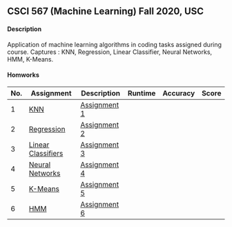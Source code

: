 ## CSCI 567 (Machine Learning) Fall 2020, USC

#### Description
Application of machine learning algorithms in coding tasks assigned during course. Captures : KNN, Regression, Linear Classifier, Neural Networks, HMM, K-Means.

#### Homworks

|No.| Assignment |Description|Runtime|Accuracy|Score|
|---|------------------|---------|-------|-------|-------|
|1|[KNN](https://github.com/jhadpk/CSCI567/blob/master/Assignment1/)|[Assignment 1](https://github.com/jhadpk/CSCI567/blob/master/Assignment1/readme.html) ||||
|2|[Regression](https://github.com/jhadpk/CSCI567/blob/master/Assignment2/)|[Assignment 2](https://github.com/jhadpk/CSCI567/blob/master/Assignment2/readme.html) ||||
|3|[Linear Classifiers](https://github.com/jhadpk/CSCI567/blob/master/Assignment3/)|[Assignment 3](https://github.com/jhadpk/CSCI567/blob/master/Assignment3/readme.html) ||||
|4|[Neural Networks](https://github.com/jhadpk/CSCI567/blob/master/Assignment4/)|[Assignment 4](https://github.com/jhadpk/CSCI567/blob/master/Assignment4/readme.html) ||||
|5|[K-Means](https://github.com/jhadpk/CSCI567/blob/master/Assignment5/)|[Assignment 5](https://github.com/jhadpk/CSCI567/blob/master/Assignment5/readme.html) ||||
|6|[HMM](https://github.com/jhadpk/CSCI567/blob/master/Assignment6/)|[Assignment 6](https://github.com/jhadpk/CSCI567/blob/master/Assignment6/readme.html) ||||
